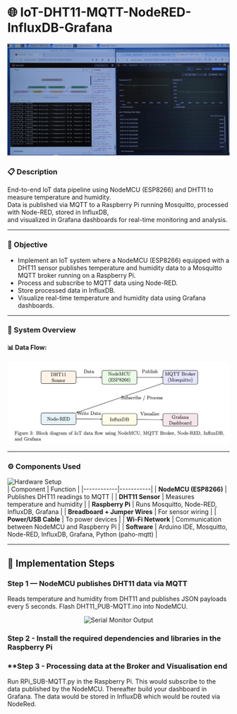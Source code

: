 # 🌐 IoT-DHT11-MQTT-NodeRED-InfluxDB-Grafana

<p align="center" > <img src="NRed_DB_Grafana.jpg" alt="NodeRED-InfluxDB-Grafana Integration" width="800"> </p>

### 📋 Description
End-to-end IoT data pipeline using NodeMCU (ESP8266) and DHT11 to measure temperature and humidity.  
Data is published via MQTT to a Raspberry Pi running Mosquitto, processed with Node-RED, stored in InfluxDB,  
and visualized in Grafana dashboards for real-time monitoring and analysis.

---

### 🎯 Objective
- Implement an IoT system where a NodeMCU (ESP8266) equipped with a DHT11 sensor publishes temperature and humidity data to a Mosquitto MQTT broker running on a Raspberry Pi.  
- Process and subscribe to MQTT data using Node-RED.  
- Store processed data in InfluxDB.  
- Visualize real-time temperature and humidity data using Grafana dashboards.

---

### 🧩 System Overview
#### 📊 Data Flow:

  <img src="IoT_BlockDiagram.png" alt="IoT Data Flow Diagram" width="700">

---

### ⚙️ Components Used
  <img src="Hardware_Setup.jpg" alt="Hardware Setup" width="600"><br> 
| Component | Function |
|------------|-----------|
| **NodeMCU (ESP8266)** | Publishes DHT11 readings to MQTT |
| **DHT11 Sensor** | Measures temperature and humidity |
| **Raspberry Pi** | Runs Mosquitto, Node-RED, InfluxDB, Grafana |
| **Breadboard + Jumper Wires** | For sensor wiring |
| **Power/USB Cable** | To power devices |
| **Wi-Fi Network** | Communication between NodeMCU and Raspberry Pi |
| **Software** | Arduino IDE, Mosquitto, Node-RED, InfluxDB, Grafana, Python (paho-mqtt) |

---

## 🧠 Implementation Steps

### **Step 1 — NodeMCU publishes DHT11 data via MQTT**
Reads temperature and humidity from DHT11 and publishes JSON payloads every 5 seconds.
Flash DHT11_PUB-MQTT.ino into NodeMCU.
<p align="center"> 
  <img src="MQTT Success.png" alt="Serial Monitor Output" width="500"><br> 
</p>

### **Step 2 - Install the required dependencies and libraries in the Raspberry Pi**

### **Step 3 - Processing data at the Broker and Visualisation end
Run RPi_SUB-MQTT.py in the Raspberry Pi. This would subscribe to the data published by the NodeMCU.
Thereafter build your dashboard in Grafana. The data would be stored in InfluxDB which would be routed via NodeRed.

